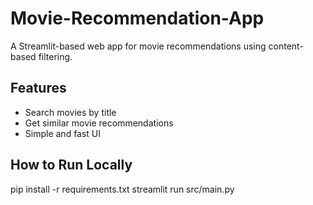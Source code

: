 # Movie-Recommendation-App


A Streamlit-based web app for movie recommendations using content-based filtering.

## Features

- Search movies by title
- Get similar movie recommendations
- Simple and fast UI

## How to Run Locally

pip install -r requirements.txt
streamlit run src/main.py
